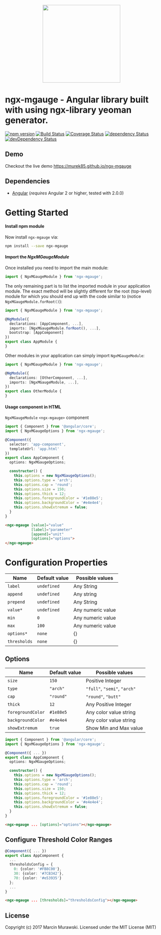 <p align="center">
  <img height="256px" width="256px" style="text-align: center;" src="https://cdn.rawgit.com/murek85/ngx-mgauge/master/demo/src/assets/logo.svg">
</p>

# ngx-mgauge - Angular library built with using ngx-library yeoman generator.

[![npm version](https://badge.fury.io/js/ngx-mgauge.svg)](https://badge.fury.io/js/ngx-mgauge)
[![Build Status](https://travis-ci.org/murek85/ngx-mgauge.svg?branch=master)](https://travis-ci.org/murek85/ngx-mgauge)
[![Coverage Status](https://coveralls.io/repos/github/murek85/ngx-mgauge/badge.svg?branch=master)](https://coveralls.io/github/murek85/ngx-mgauge?branch=master)
[![dependency Status](https://david-dm.org/murek85/ngx-mgauge/status.svg)](https://david-dm.org/murek85/ngx-mgauge)
[![devDependency Status](https://david-dm.org/murek85/ngx-mgauge/dev-status.svg?branch=master)](https://david-dm.org/murek85/ngx-mgauge#info=devDependencies)

## Demo

Checkout the live demo https://murek85.github.io/ngx-mgauge

## Dependencies
* [Angular](https://angular.io) (*requires* Angular 2 or higher, tested with 2.0.0)

# Getting Started

#### Install npm module
Now install `ngx-mgauge` via:
```bash
npm install --save ngx-mgauge
```

#### Import the _NgxMGaugeModule_ 
Once installed you need to import the main module:
```ts
import { NgxMGaugeModule } from 'ngx-mgauge';
```
The only remaining part is to list the imported module in your application module. The exact method will be slightly
different for the root (top-level) module for which you should end up with the code similar to (notice ` NgxMGaugeModule.forRoot()`):
```ts
import { NgxMGaugeModule } from 'ngx-mgauge';

@NgModule({
  declarations: [AppComponent, ...],
  imports: [NgxMGaugeModule.forRoot(), ...],  
  bootstrap: [AppComponent]
})
export class AppModule {
}
```

Other modules in your application can simply import ` NgxMGaugeModule `:

```ts
import { NgxMGaugeModule } from 'ngx-mgauge';

@NgModule({
  declarations: [OtherComponent, ...],
  imports: [NgxMGaugeModule, ...], 
})
export class OtherModule {
}
```

#### Usage component in HTML
`NgxMGaugeModule` `<ngx-mgauge>` component

```ts
import { Component } from '@angular/core';
import { NgxMGaugeOptions } from 'ngx-mgauge';

@Component({
  selector: 'app-component',
  templateUrl: 'app.html'
})
export class AppComponent {
  options: NgxMGaugeOptions;

  constructor() {
    this.options = new NgxMGaugeOptions();
    this.options.type = 'arch';
    this.options.cap = 'round';
    this.options.size = 150;
    this.options.thick = 12;
    this.options.foregroundColor = '#1e88e5';
    this.options.backgroundColor = '#e4e4e4';
    this.options.showExtremum = false;
  }
}
```

```html
<ngx-mgauge [value]="value" 
            [label]="parameter"  
            [append]="unit"
            [options]="options">
</ngx-mgauge>
```

# Configuration Properties

| Name      | Default value  | Possible values |
| ---       | ---               | ---            |
| `label`       | `undefined`                | Any String           |
| `append`   | `undefined`        | Any string           |
| `prepend`      | `undefined`            | Any String           |
| `value*`          | `undefined`  | Any numeric value |
| `min`  | `0`  | Any numeric value  |
| `max` |  `100`  | Any numeric value  |
| `options*` | `none` | {}
| `thresholds` | `none` | {}

## Options

| Name      | Default value  | Possible values |
| ---       | ---               | ---            |
| `size`    | `150` | Positive Integer           |
| `type`      | `"arch"`     | `"full"`, `"semi"`, `"arch"`  |
| `cap`       | `"round"`    | `"round"`, `"butt"`           |
| `thick`        | `12`        | Any Positive Integer |
| `foregroundColor`         | `#1e88e5`             |  Any color value string       |
| `backgroundColor`    | `#e4e4e4`           |  Any color value string        |
| `showExtremum`    | `true`           |  Show Min and Max value        |

```ts
import { Component } from '@angular/core';
import { NgxMGaugeOptions } from 'ngx-mgauge';

@Component({ ... })
export class AppComponent {
  options: NgxMGaugeOptions;

  constructor() {
    this.options = new NgxMGaugeOptions();
    this.options.type = 'arch';
    this.options.cap = 'round';
    this.options.size = 150;
    this.options.thick = 12;
    this.options.foregroundColor = '#1e88e5';
    this.options.backgroundColor = '#e4e4e4';
    this.options.showExtremum = false;
  }
}
```

```html
<ngx-mgauge ... [options]="options"></ngx-mgauge>
```

## Configure Threshold Color Ranges

```ts
@Component({ ... })
export class AppComponent {
  ...
  thresholdsConfig = {
    0: {color: '#FB8C00'},
    30: {color: '#7CB342'},
    70: {color: '#e53935'}
  };
  ...
}
```

```html
<ngx-mgauge ... [thresholds]="thresholdsConfig"></ngx-mgauge>
```

## License

Copyright (c) 2017 Marcin Murawski. Licensed under the MIT License (MIT)

